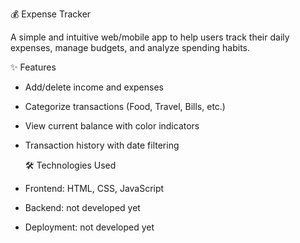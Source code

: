 💰 Expense Tracker

A simple and intuitive web/mobile app to help users track their daily expenses, manage budgets, and analyze spending habits.

✨ Features

- Add/delete income and expenses
- Categorize transactions (Food, Travel, Bills, etc.)
- View current balance with color indicators
- Transaction history with date filtering

  🛠️ Technologies Used

- Frontend: HTML, CSS, JavaScript
- Backend: not developed yet
- Deployment: not developed yet

